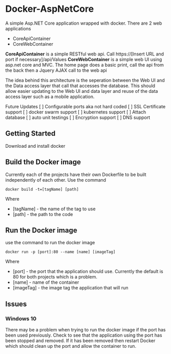 # Docker-AspNetCore
A simple Asp.NET Core application wrapped with docker. There are 2 web applications
* CoreApiContainer
* CoreWebContainer

**CoreApiContainer** is a simple RESTful web api. Call https://[Insert URL and port if necessary]/api/Values
**CoreWebContainer** is a simple web UI using asp.net core and MVC. The home page does a basic print, call the api from the back then a Jquery AJAX call to the web api

The idea behind this architecture is the seperation between the Web UI and the Data access layer that call that accesses the database. This should allow easier updating to the Web UI and data layer and reuse of the data access layer such as a mobile application.

Future Updates
[ ] Configurable ports aka not hard coded
[ ] SSL Certificate support
[ ] docker swarm support
[ ] kubernetes support
[ ] Attach database
[ ] auto unit testings
[ ] Encryption support
[ ] DNS support

## Getting Started
Download and install docker

## Build the Docker image
Currently each of the projects have their own Dockerfile to be built independently of each other. Use the command
```
docker build -t=[tagName] [path]
```
Where
* [tagName] - the name of the tag to use
* [path] - the path to the code

## Run the Docker image
use the command to run the docker image
```
docker run -p [port]:80 --name [name] [imageTag]
```
Where 
* [port] - the port that the application should use. Currently the default is 80 for both projects which is a problem.
* [name] - name of the container
* [imageTag] - the image tag the application that will run

## Issues
### Windows 10 
There may be a problem when trying to run the docker image if the port has been used previously. Check to see that the application using the port has been stopped and removed. If it has been removed then restart Docker which should clean up the port and allow the container to run. 
